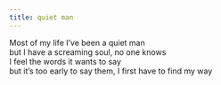 ```yaml
---
title: quiet man
---
```


Most of my life I’ve been a quiet man <br>
but I have a screaming soul, no one knows <br>
I feel the words it wants to say <br> 
but it’s too early to say them, I first have to find my way <br>
